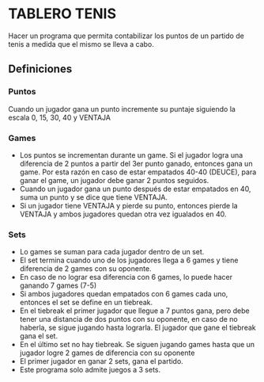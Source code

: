 # TABLERO TENIS

Hacer un programa que permita contabilizar los puntos de un partido de tenis a medida que el mismo se lleva a cabo.

## Definiciones
    
### Puntos
Cuando un jugador gana un punto incremente su puntaje siguiendo la escala 0, 15, 30, 40 y VENTAJA

### Games
* Los puntos se incrementan durante un game. Si el jugador logra una diferencia de 2 puntos a partir del 3er punto ganado, entonces gana un game. 
Por esta razón en caso de estar empatados 40-40 (DEUCE), para ganar el game, un jugador debe ganar 2 puntos seguidos.
* Cuando un jugador gana un punto después de estar empatados en 40, suma un punto y se dice que tiene VENTAJA. 
* Si un jugador tiene VENTAJA y pierde su punto, entonces pierde la VENTAJA y ambos jugadores quedan otra vez igualados en 40. 

### Sets 
* Lo games se suman para cada jugador dentro de un set. 
* El set termina cuando uno de los jugadores llega a 6 games y tiene diferencia de 2 games con su oponente. 
* En caso de no lograr esa diferencia con 6 games, lo puede hacer ganando 7 games (7-5)
* Si ambos jugadores quedan empatados con 6 games cada uno, entonces el set se define en un tiebreak.
* En el tiebreak el primer jugador que llegue a 7 puntos gana, pero debe tener una distancia de dos puntos con su oponente, en caso de no haberla, se sigue jugando hasta lograrla. El jugador que gane el tiebreak gana el set.
* En el último set no hay tiebreak. Se siguen jugando games hasta que un jugador logre 2 games de diferencia con su oponente
* El primer jugador en ganar 2 sets, gana el partido.
* Este programa solo admite juegos a 3 sets.

